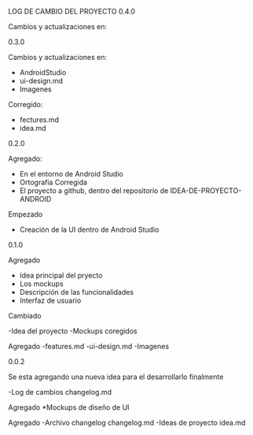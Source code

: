 LOG DE CAMBIO DEL PROYECTO
0.4.0

Cambios y actualizaciones en:    

0.3.0

Cambios y actualizaciones en:

- AndroidStudio
- ui-design.md
- Imagenes

Corregido:

- fectures.md
- idea.md

0.2.0

Agregado:

- En el entorno de Android Studio
- Ortografia Corregida
- El proyecto a github, dentro del repositorio de IDEA-DE-PROYECTO-ANDROID

Empezado

- Creación de la UI dentro de Android Studio


0.1.0

Agregado

- Idea principal del pryecto
- Los mockups
- Descripción de las funcionalidades
- Interfaz de usuario

Cambiado

-Idea del proyecto
-Mockups coregidos

Agregado
-features.md
-ui-design.md
-Imagenes


0.0.2

Se esta agregando una nueva idea para el desarrollarlo finalmente

-Log de cambios changelog.md

Agregado
*Mockups de diseño de UI

Agregado 
-Archivo changelog changelog.md
-Ideas de proyecto idea.md
